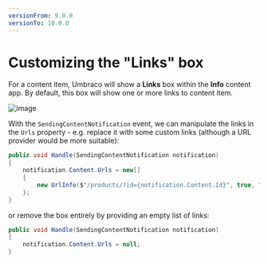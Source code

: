 ```yaml
---
versionFrom: 9.0.0
versionTo: 10.0.0
---
```


# Customizing the "Links" box

For a content item, Umbraco will show a **Links** box within the **Info** content app. By default, this box will show one or more links to content item.

![image](images/properties-info-app.png)

With the `SendingContentNotification` event, we can manipulate the links in the `Urls` property - e.g. replace it with some custom links (although a URL provider would be more suitable):

```C#
public void Handle(SendingContentNotification notification)
{
    notification.Content.Urls = new[]
    {
        new UrlInfo($"/products/?id={notification.Content.Id}", true, "en-US")
    };
}
```

or remove the box entirely by providing an empty list of links:

```C#
public void Handle(SendingContentNotification notification)
{
    notification.Content.Urls = null;
}
```

